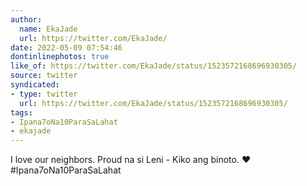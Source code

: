 ```yaml
---
author:
  name: EkaJade
  url: https://twitter.com/EkaJade/
date: 2022-05-09 07:54:46
dontinlinephotos: true
like_of: https://twitter.com/EkaJade/status/1523572168696930305/
source: twitter
syndicated:
- type: twitter
  url: https://twitter.com/EkaJade/status/1523572168696930305/
tags:
- Ipana7oNa10ParaSaLahat
- ekajade
---
```


I love our neighbors. Proud na si Leni - Kiko ang binoto. ♥️ #Ipana7oNa10ParaSaLahat